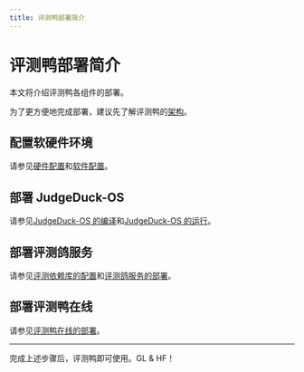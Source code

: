 ```yaml
---
title: 评测鸭部署简介
---
```


# 评测鸭部署简介

本文将介绍评测鸭各组件的部署。

为了更方便地完成部署，建议先了解评测鸭的[架构](../architecture/README.md)。

## 配置软硬件环境

请参见[硬件配置](./hardware.md)和[软件配置](./software.md)。

## 部署 JudgeDuck-OS

请参见[JudgeDuck-OS 的编译](./JudgeDuck-OS-compilation.md)和[JudgeDuck-OS 的运行](./JudgeDuck-OS-running.md)。

## 部署评测鸽服务

请参见[评测依赖库的配置](./libraries-for-judging.md)和[评测鸽服务的部署](./judge-pigeon-service.md)。

## 部署评测鸭在线

请参见[评测鸭在线的部署](./judge-duck-service.md)。

---

完成上述步骤后，评测鸭即可使用。GL & HF！

